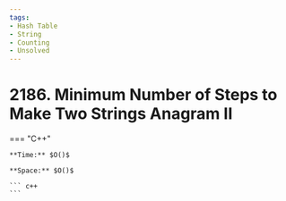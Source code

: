 ```yaml
---
tags:
- Hash Table
- String
- Counting
- Unsolved
---
```



# 2186. Minimum Number of Steps to Make Two Strings Anagram II

=== "C++"

    **Time:** $O()$

    **Space:** $O()$

    ``` c++
    ```